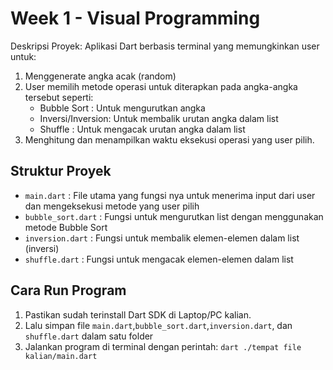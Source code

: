 # Week 1 - Visual Programming
Deskripsi Proyek: Aplikasi Dart berbasis terminal yang memungkinkan user untuk:
1. Menggenerate angka acak (random)
2. User memilih metode operasi untuk diterapkan pada angka-angka tersebut seperti:
   - Bubble Sort : Untuk mengurutkan angka
   - Inversi/Inversion: Untuk membalik urutan angka dalam list
   - Shuffle : Untuk mengacak urutan angka dalam list
3. Menghitung dan menampilkan waktu eksekusi operasi yang user pilih.

## Struktur Proyek
- `main.dart` : File utama yang fungsi nya untuk menerima input dari user dan mengeksekusi metode yang user pilih
- `bubble_sort.dart` : Fungsi untuk mengurutkan list dengan menggunakan metode Bubble Sort
- `inversion.dart` : Fungsi untuk membalik elemen-elemen dalam list (inversi)
- `shuffle.dart` : Fungsi untuk mengacak elemen-elemen dalam list

## Cara Run Program
1. Pastikan sudah terinstall Dart SDK di Laptop/PC kalian.
2. Lalu simpan file `main.dart`,`bubble_sort.dart`,`inversion.dart`, dan `shuffle.dart` dalam satu folder
3. Jalankan program di terminal dengan perintah:
   ``dart ./tempat file kalian/main.dart``
